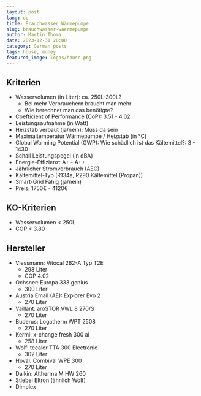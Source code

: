 ```yaml
---
layout: post
lang: de
title: Brauchwasser Wärmepumpe
slug: brauchwasser-waermepumpe
author: Martin Thoma
date: 2023-12-31 20:00
category: German posts
tags: house, money
featured_image: logos/house.png
---
```

## Kriterien

* Wasservolumen (in Liter): ca. 250L-300L?
    * Bei mehr Verbrauchern braucht man mehr
    * Wie berechnet man das benötigte?
* Coefficient of Performance (CoP): 3.51 - 4.02
* Leistungsaufnahme (in Watt)
* Heizstab verbaut (ja/nein): Muss da sein
* Maximaltemperatur Wärmepumpe / Heizstab (in °C)
* Global Warming Potential (GWP): Wie schädlich ist das Kältemittel?: 3 - 1430
* Schall Leistungspegel (in dBA)
* Energie-Effizienz: A+ - A++
* Jährlicher Stromverbrauch (AEC)
* Kältemittel-Typ (R134a, R290 Kältemittel (Propan))
* Smart-Grid Fähig (ja/nein)
* Preis: 1750€ - 4120€

## KO-Kriterien

* Wasservolumen < 250L
* COP < 3.80

## Hersteller

* Viessmann: Vitocal 262-A Typ T2E
    * 298 Liter
    * COP 4.02
* Ochsner: Europa 333 genius
    * 300 Liter
* Austria Email (AE): Explorer Evo 2
    * 270 Liter
* Vaillant: aroSTOR VWL 8 270/S
    * 270 Liter
* Buderus: Logatherm WPT 2508
    * 270 Liter
* Kermi: x-change fresh 300 ai
    * 258 Liter
* Wolf: tecalor TTA 300 Electronic
    * 302 Liter
* Hoval: Combival WPE 300
    * 270 Liter
* Daikin: Altherma M HW 260
* Stiebel Eltron (ähnlich Wolf)
* Dimplex
